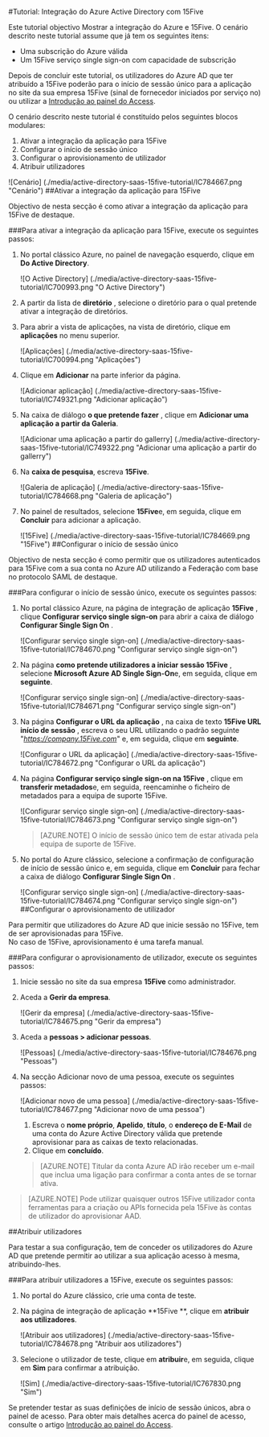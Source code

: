 <properties 
    pageTitle="Tutorial: Integração do Azure Active Directory com 15Five | Microsoft Azure" 
    description="Saiba como utilizar 15Five com o Azure Active Directory para permitir o início de sessão único, aprovisionamento automatizado e mais!" 
    services="active-directory" 
    authors="jeevansd"  
    documentationCenter="na" 
    manager="femila"/>
<tags 
    ms.service="active-directory" 
    ms.devlang="na" 
    ms.topic="article" 
    ms.tgt_pltfrm="na" 
    ms.workload="identity" 
    ms.date="09/29/2016" 
    ms.author="jeedes" />

#<a name="tutorial-azure-active-directory-integration-with-15five"></a>Tutorial: Integração do Azure Active Directory com 15Five

Este tutorial objectivo Mostrar a integração do Azure e 15Five. O cenário descrito neste tutorial assume que já tem os seguintes itens:

-   Uma subscrição do Azure válida
-   Um 15Five serviço single sign-on com capacidade de subscrição

Depois de concluir este tutorial, os utilizadores do Azure AD que ter atribuído a 15Five poderão para o início de sessão único para a aplicação no site da sua empresa 15Five (sinal de fornecedor iniciados por serviço no) ou utilizar a [Introdução ao painel do Access](active-directory-saas-access-panel-introduction.md).

O cenário descrito neste tutorial é constituído pelos seguintes blocos modulares:

1.  Ativar a integração da aplicação para 15Five
2.  Configurar o início de sessão único
3.  Configurar o aprovisionamento de utilizador
4.  Atribuir utilizadores

![Cenário] (./media/active-directory-saas-15five-tutorial/IC784667.png "Cenário")
##<a name="enabling-the-application-integration-for-15five"></a>Ativar a integração da aplicação para 15Five

Objectivo de nesta secção é como ativar a integração da aplicação para 15Five de destaque.

###<a name="to-enable-the-application-integration-for-15five-perform-the-following-steps"></a>Para ativar a integração da aplicação para 15Five, execute os seguintes passos:

1.  No portal clássico Azure, no painel de navegação esquerdo, clique em **Do Active Directory**.

    ![O Active Directory] (./media/active-directory-saas-15five-tutorial/IC700993.png "O Active Directory")

2.  A partir da lista de **diretório** , selecione o diretório para o qual pretende ativar a integração de diretórios.

3.  Para abrir a vista de aplicações, na vista de diretório, clique em **aplicações** no menu superior.

    ![Aplicações] (./media/active-directory-saas-15five-tutorial/IC700994.png "Aplicações")

4.  Clique em **Adicionar** na parte inferior da página.

    ![Adicionar aplicação] (./media/active-directory-saas-15five-tutorial/IC749321.png "Adicionar aplicação")

5.  Na caixa de diálogo **o que pretende fazer** , clique em **Adicionar uma aplicação a partir da Galeria**.

    ![Adicionar uma aplicação a partir do gallerry] (./media/active-directory-saas-15five-tutorial/IC749322.png "Adicionar uma aplicação a partir do gallerry")

6.  Na **caixa de pesquisa**, escreva **15Five**.

    ![Galeria de aplicação] (./media/active-directory-saas-15five-tutorial/IC784668.png "Galeria de aplicação")

7.  No painel de resultados, selecione **15Five**e, em seguida, clique em **Concluir** para adicionar a aplicação.

    ![15Five] (./media/active-directory-saas-15five-tutorial/IC784669.png "15Five")
##<a name="configuring-single-sign-on"></a>Configurar o início de sessão único

Objectivo de nesta secção é como permitir que os utilizadores autenticados para 15Five com a sua conta no Azure AD utilizando a Federação com base no protocolo SAML de destaque.

###<a name="to-configure-single-sign-on-perform-the-following-steps"></a>Para configurar o início de sessão único, execute os seguintes passos:

1.  No portal clássico Azure, na página de integração de aplicação **15Five** , clique **Configurar serviço single sign-on** para abrir a caixa de diálogo **Configurar Single Sign On** .

    ![Configurar serviço single sign-on] (./media/active-directory-saas-15five-tutorial/IC784670.png "Configurar serviço single sign-on")

2.  Na página **como pretende utilizadores a iniciar sessão 15Five** , selecione **Microsoft Azure AD Single Sign-On**e, em seguida, clique em **seguinte**.

    ![Configurar serviço single sign-on] (./media/active-directory-saas-15five-tutorial/IC784671.png "Configurar serviço single sign-on")

3.  Na página **Configurar o URL da aplicação** , na caixa de texto **15Five URL início de sessão** , escreva o seu URL utilizando o padrão seguinte "*https://company.15Five.com*" e, em seguida, clique em **seguinte**.

    ![Configurar o URL da aplicação] (./media/active-directory-saas-15five-tutorial/IC784672.png "Configurar o URL da aplicação")

4.  Na página **Configurar serviço single sign-on na 15Five** , clique em **transferir metadados**e, em seguida, reencaminhe o ficheiro de metadados para a equipa de suporte 15Five.

    ![Configurar serviço single sign-on] (./media/active-directory-saas-15five-tutorial/IC784673.png "Configurar serviço single sign-on")

    >[AZURE.NOTE] O início de sessão único tem de estar ativada pela equipa de suporte de 15Five.

5.  No portal do Azure clássico, selecione a confirmação de configuração de início de sessão único e, em seguida, clique em **Concluir** para fechar a caixa de diálogo **Configurar Single Sign On** .

    ![Configurar serviço single sign-on] (./media/active-directory-saas-15five-tutorial/IC784674.png "Configurar serviço single sign-on")
##<a name="configuring-user-provisioning"></a>Configurar o aprovisionamento de utilizador

Para permitir que utilizadores do Azure AD que inicie sessão no 15Five, tem de ser aprovisionadas para 15Five.  
No caso de 15Five, aprovisionamento é uma tarefa manual.

###<a name="to-configure-user-provisioning-perform-the-following-steps"></a>Para configurar o aprovisionamento de utilizador, execute os seguintes passos:

1.  Inicie sessão no site da sua empresa **15Five** como administrador.

2.  Aceda a **Gerir da empresa**.

    ![Gerir da empresa] (./media/active-directory-saas-15five-tutorial/IC784675.png "Gerir da empresa")

3.  Aceda a **pessoas \> adicionar pessoas**.

    ![Pessoas] (./media/active-directory-saas-15five-tutorial/IC784676.png "Pessoas")

4.  Na secção Adicionar novo de uma pessoa, execute os seguintes passos:

    ![Adicionar novo de uma pessoa] (./media/active-directory-saas-15five-tutorial/IC784677.png "Adicionar novo de uma pessoa")

    1.  Escreva o **nome próprio**, **Apelido**, **título**, o **endereço de E-Mail** de uma conta do Azure Active Directory válida que pretende aprovisionar para as caixas de texto relacionadas.
    2.  Clique em **concluído**.

    >[AZURE.NOTE] Titular da conta Azure AD irão receber um e-mail que inclua uma ligação para confirmar a conta antes de se tornar ativa.

>[AZURE.NOTE] Pode utilizar quaisquer outros 15Five utilizador conta ferramentas para a criação ou APIs fornecida pela 15Five às contas de utilizador do aprovisionar AAD.

##<a name="assigning-users"></a>Atribuir utilizadores

Para testar a sua configuração, tem de conceder os utilizadores do Azure AD que pretende permitir ao utilizar a sua aplicação acesso à mesma, atribuindo-lhes.

###<a name="to-assign-users-to-15five-perform-the-following-steps"></a>Para atribuir utilizadores a 15Five, execute os seguintes passos:

1.  No portal do Azure clássico, crie uma conta de teste.

2.  Na página de integração de aplicação **15Five **, clique em **atribuir aos utilizadores**.

    ![Atribuir aos utilizadores] (./media/active-directory-saas-15five-tutorial/IC784678.png "Atribuir aos utilizadores")

3.  Selecione o utilizador de teste, clique em **atribuir**e, em seguida, clique em **Sim** para confirmar a atribuição.

    ![Sim] (./media/active-directory-saas-15five-tutorial/IC767830.png "Sim")

Se pretender testar as suas definições de início de sessão únicos, abra o painel de acesso. Para obter mais detalhes acerca do painel de acesso, consulte o artigo [Introdução ao painel do Access](active-directory-saas-access-panel-introduction.md).
